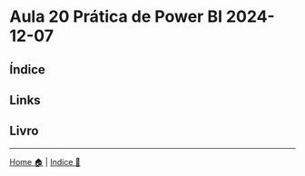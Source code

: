# Aula 20 Prática de Power BI 2024-12-07

## Índice 




## Links



## Livro



-----

[Home 🏠](../README.md) | [Indice 📇](README.md)